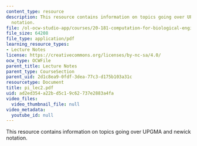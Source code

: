 ```yaml
---
content_type: resource
description: This resource contains information on topics going over UPGMA and newick
  notation.
file: /ol-ocw-studio-app/courses/20-181-computation-for-biological-engineers-fall-2006/ad2ed354a22bd5c19c62737e2883a4fa_pi_lec2.pdf
file_size: 64208
file_type: application/pdf
learning_resource_types:
- Lecture Notes
license: https://creativecommons.org/licenses/by-nc-sa/4.0/
ocw_type: OCWFile
parent_title: Lecture Notes
parent_type: CourseSection
parent_uid: 2d1c8ea9-0fdf-3dea-77c3-d175b103a31c
resourcetype: Document
title: pi_lec2.pdf
uid: ad2ed354-a22b-d5c1-9c62-737e2883a4fa
video_files:
  video_thumbnail_file: null
video_metadata:
  youtube_id: null
---
```

This resource contains information on topics going over UPGMA and newick notation.